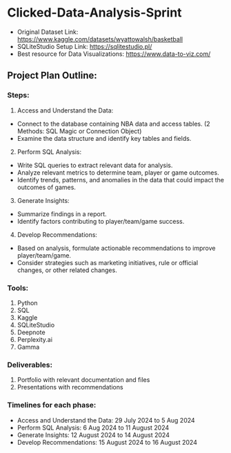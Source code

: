 # Clicked-Data-Analysis-Sprint
- Original Dataset Link: https://www.kaggle.com/datasets/wyattowalsh/basketball
- SQLiteStudio Setup Link: https://sqlitestudio.pl/
- Best resource for Data Visualizations: https://www.data-to-viz.com/

## Project Plan Outline:
### Steps:
1. Access and Understand the Data:
- Connect to the database containing NBA data and access tables. (2 Methods: SQL Magic or Connection Object)
- Examine the data structure and identify key tables and fields.
2. Perform SQL Analysis:
- Write SQL queries to extract relevant data for analysis.
- Analyze relevant metrics to determine team, player or game outcomes.
- Identify trends, patterns, and anomalies in the data that could impact the outcomes of games.
3. Generate Insights:
- Summarize findings in a report. 
- Identify factors contributing to player/team/game success.
4. Develop Recommendations:
- Based on analysis, formulate actionable recommendations to improve player/team/game.
- Consider strategies such as marketing initiatives, rule or official changes, or other related changes.
### Tools:
1. Python
2. SQL
3. Kaggle
4. SQLiteStudio
5. Deepnote
6. Perplexity.ai
7. Gamma
### Deliverables:
1. Portfolio with relevant documentation and files
2. Presentations with recommendations
### Timelines for each phase:
- Access and Understand the Data: 29 July 2024 to 5 Aug 2024
- Perform SQL Analysis: 6 Aug 2024 to 11 August 2024
- Generate Insights: 12 August 2024 to 14 August 2024
- Develop Recommendations: 15 August 2024 to 16 August 2024

